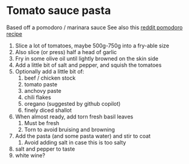 # Tomato sauce pasta

Based off a pomodoro / marinara sauce
See also this [reddit pomodoro recipe](https://www.reddit.com/r/oddlysatisfying/comments/tvunbp/_/i45u5wy)

1. Slice a lot of tomatoes, maybe 500g-750g into a fry-able size
2. Also slice (or press) half a head of garlic
3. Fry in some olive oil until lightly browned on the skin side
4. Add a little bit of salt and pepper, and squish the tomatoes
5. Optionally add a little bit of:
   1. beef / chicken stock
   2. tomato paste
   3. anchovy paste
   4. chili flakes
   5. oregano (suggested by github copilot)
   6. finely diced shallot
6. When almost ready, add torn fresh basil leaves
   1. Must be fresh
   2. Torn to avoid bruising and browning
7. Add the pasta (and some pasta water) and stir to coat
   1. Avoid adding salt in case this is too salty
8. salt and pepper to taste
9. white wine?

